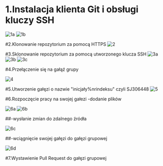 # 1.Instalacja klienta Git i obsługi kluczy SSH
![1a](https://user-images.githubusercontent.com/58219271/150863772-170c1056-1c4d-4b78-becf-8c6181343e57.JPG)
![1b](https://user-images.githubusercontent.com/58219271/150863893-ef9d53e1-c11d-4199-bf0c-8aca0d59b082.JPG)

#2.Klonowanie repozytorium za pomocą HTTPS
![2](https://user-images.githubusercontent.com/58219271/150863970-dcc9da44-8cc4-46aa-ba6c-03d94ca7376b.JPG)

#3.Sklonowanie repozytorium za pomocą utworzonego klucza SSH
![3a](https://user-images.githubusercontent.com/58219271/150864071-e0155140-fee0-42af-b1a5-d9cd2ad67947.JPG)
![3b](https://user-images.githubusercontent.com/58219271/150864087-bbfa2175-6f46-40e8-a3e7-2c4cebd25318.JPG)
![3c](https://user-images.githubusercontent.com/58219271/150864094-97e81ce7-ec17-46bc-bd99-66a5c68fb262.JPG)

#4.Przełączenie się na gałąź grupy

![4](https://user-images.githubusercontent.com/58219271/150864157-4fe73d64-1dd0-446c-8218-3003d51cc49a.JPG)

#5.Utworzenie gałęzi o nazwie "inicjały%nrindeksu" czyli SJ306448
![5](https://user-images.githubusercontent.com/58219271/150864335-f2ea3c41-da4d-464c-ad5f-7e663e63e8ff.JPG)

#6.Rozpoczęcie pracy na swojej gałezi
-dodanie plików

![6a](https://user-images.githubusercontent.com/58219271/150864434-3803f5aa-1cd2-4f9f-ab00-5a254dd537ca.JPG)
![6b](https://user-images.githubusercontent.com/58219271/150864494-317200b8-ca53-4c9c-8fa6-777867f5c215.JPG)

##-wysłanie zmian do zdalnego źródła

![6c](https://user-images.githubusercontent.com/58219271/150864515-0ffbb1c4-9529-4369-a2a3-2f92627681b6.JPG)

##-wciągnięcie swojej gałęzi do gałęzi grupowej

![6d](https://user-images.githubusercontent.com/58219271/150864580-115ffe6a-1e2e-4d91-bf2d-3b6c11a85e9d.JPG)

#7.Wystawienie Pull Request do gałęzi grupowej
